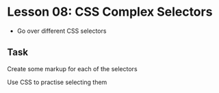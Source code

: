 # Lesson 08: CSS Complex Selectors

- Go over different CSS selectors

## Task

Create some markup for each of the selectors

Use CSS to practise selecting them

